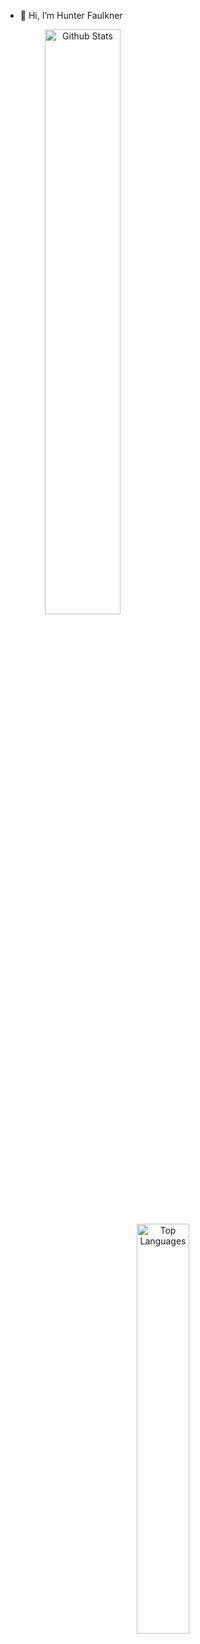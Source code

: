 - 👋 Hi, I’m Hunter Faulkner

<div style="text-align: center;">
     <img style="width: 49%; height: auto; display: block;" src="https://github-readme-stats.vercel.app/api?username=hrflkner&show_icons=true&theme=radical" alt="Github Stats" />
     <img style="width: 41%; height: auto;" src="https://github-readme-stats.vercel.app/api/top-langs/?username=hrflkner&hide=jupyter%20notebook,css&layout=compact&langs_count=6&theme=radical" alt="Top Languages" />
</div>


<!---
hrflkner/hrflkner is a ✨ special ✨ repository because its `README.md` (this file) appears on your GitHub profile.
You can click the Preview link to take a look at your changes.

![Hunter's GitHub stats](https://github-readme-stats.vercel.app/api?username=hrflkner&show_icons=true&theme=radical)
[![Top Langs](https://github-readme-stats.vercel.app/api/top-langs/?username=hrflkner&hide=jupyter%20notebook&layout=compact&langs_count=6&theme=radical)](https://github.com/hrflkner/github-readme-stats)
--->
